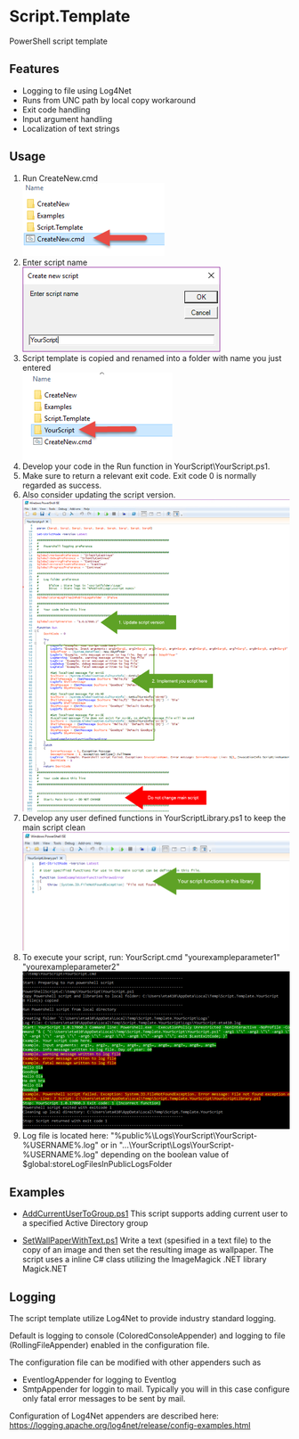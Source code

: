 # Script.Template

PowerShell script template

## Features

* Logging to file using Log4Net
* Runs from UNC path by local copy workaround
* Exit code handling
* Input argument handling
* Localization of text strings

## Usage

1. Run CreateNew.cmd  
![](./doc/images/CreateNew.png)
2. Enter script name  
![](./doc/images/YourScript_Input.png)
3. Script template is copied and  renamed into a folder with name you just entered  
![](./doc/images/YourScript_Folder.png)
2. Develop your code in the Run function in YourScript\YourScript.ps1.
  1. Make sure to return a relevant exit code. Exit code 0 is normally regarded as success.
  2. Also consider updating the script version.  
![](./doc/images/MainScript.png)
3. Develop any user defined functions in YourScriptLibrary.ps1 to keep the main script clean  
![](./doc/images/UserFunctions.png)
4. To execute your script, run: YourScript.cmd "yourexampleparameter1" "yourexampleparameter2"  
![](./doc/images/YourScriptOutput.png)  
5. Log file is located here: "%public%\Logs\YourScript\YourScript-%USERNAME%.log" or in "...\YourScript\Logs\YourScript-%USERNAME%.log" depending on the boolean value of $global:storeLogFilesInPublicLogsFolder

## Examples

* [AddCurrentUserToGroup.ps1](./src/Examples/AddCurrentUserToGroup)
This script supports adding current user to a specified Active Directory group

* [SetWallPaperWithText.ps1](./src/Examples/SetWallPaperWithText)
Write a text (spesified in a text file) to the copy of an image and then set the resulting image as wallpaper. The script uses a inline C# class utilizing the ImageMagick .NET library Magick.NET

## Logging

The script template utilize Log4Net to provide industry standard logging.

Default is logging to console (ColoredConsoleAppender) and logging to file (RollingFileAppender) enabled in the configuration file.

The configuration file can be modified with other appenders such as 

* EventlogAppender for logging to Eventlog 
* SmtpAppender for loggin to mail. Typically you will in this case configure only fatal error messages to be sent by mail.

Configuration of Log4Net appenders are described here: https://logging.apache.org/log4net/release/config-examples.html
